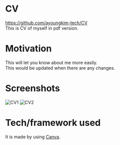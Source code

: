 # CV
https://github.com/ayoungkim-tech/CV  
This is CV of myself in pdf version.
# Motivation
This will let you know about me more easily.  
This would be updated when there are any changes.
# Screenshots
![CV1](https://user-images.githubusercontent.com/76969129/104344004-47a31680-5505-11eb-83b5-6772fb6b7451.jpg)
![CV2](https://user-images.githubusercontent.com/76969129/104344055-55589c00-5505-11eb-975e-440612ac5057.jpg)
# Tech/framework used
It is made by using [Canva](https://www.canva.com).
